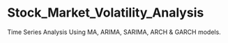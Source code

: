 # Stock_Market_Volatility_Analysis
Time Series Analysis Using MA, ARIMA, SARIMA, ARCH &amp; GARCH models.
